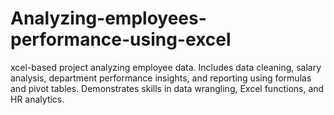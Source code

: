 # Analyzing-employees-performance-using-excel
xcel-based project analyzing employee data. Includes data cleaning, salary analysis, department performance insights, and reporting using formulas and pivot tables. Demonstrates skills in data wrangling, Excel functions, and HR analytics.
